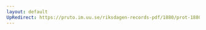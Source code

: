 ```yaml
---
layout: default
UpRedirect: https://pruto.im.uu.se/riksdagen-records-pdf/1880/prot-1880--fk--004/prot-1880--fk--004_002.pdf
---
```

